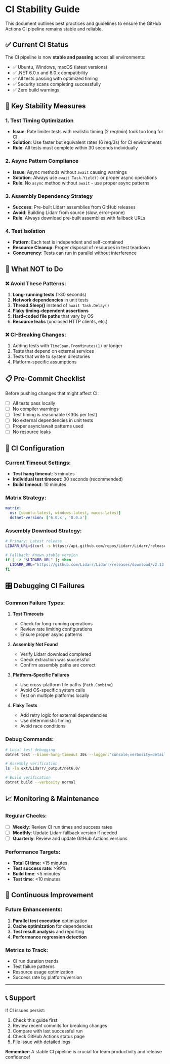 # CI Stability Guide

This document outlines best practices and guidelines to ensure the GitHub Actions CI pipeline remains stable and reliable.

## ✅ Current CI Status

The CI pipeline is now **stable and passing** across all environments:
- ✅ Ubuntu, Windows, macOS (latest versions)
- ✅ .NET 6.0.x and 8.0.x compatibility
- ✅ All tests passing with optimized timing
- ✅ Security scans completing successfully
- ✅ Zero build warnings

## 🎯 Key Stability Measures

### 1. **Test Timing Optimization**
- **Issue**: Rate limiter tests with realistic timing (2 req/min) took too long for CI
- **Solution**: Use faster but equivalent rates (6 req/3s) for CI environments
- **Rule**: All tests must complete within 30 seconds individually

### 2. **Async Pattern Compliance**
- **Issue**: Async methods without `await` causing warnings
- **Solution**: Always use `await Task.Yield()` or proper async operations
- **Rule**: No `async` method without `await` - use proper async patterns

### 3. **Assembly Dependency Strategy**
- **Success**: Pre-built Lidarr assemblies from GitHub releases
- **Avoid**: Building Lidarr from source (slow, error-prone)
- **Rule**: Always download pre-built assemblies with fallback URLs

### 4. **Test Isolation**
- **Pattern**: Each test is independent and self-contained
- **Resource Cleanup**: Proper disposal of resources in test teardown
- **Concurrency**: Tests can run in parallel without interference

## 🚫 What NOT to Do

### ❌ **Avoid These Patterns:**
1. **Long-running tests** (>30 seconds)
2. **Network dependencies** in unit tests
3. **Thread.Sleep()** instead of `await Task.Delay()`
4. **Flaky timing-dependent assertions**
5. **Hard-coded file paths** that vary by OS
6. **Resource leaks** (unclosed HTTP clients, etc.)

### ❌ **CI-Breaking Changes:**
1. Adding tests with `TimeSpan.FromMinutes(1)` or longer
2. Tests that depend on external services
3. Tests that write to system directories
4. Platform-specific assumptions

## 📋 Pre-Commit Checklist

Before pushing changes that might affect CI:

- [ ] All tests pass locally
- [ ] No compiler warnings
- [ ] Test timing is reasonable (<30s per test)
- [ ] No external dependencies in unit tests
- [ ] Proper async/await patterns used
- [ ] No resource leaks

## 🔧 CI Configuration

### Current Timeout Settings:
- **Test hang timeout**: 5 minutes
- **Individual test timeout**: 30 seconds (recommended)
- **Build timeout**: 10 minutes

### Matrix Strategy:
```yaml
matrix:
  os: [ubuntu-latest, windows-latest, macos-latest]
  dotnet-version: ['6.0.x', '8.0.x']
```

### Assembly Download Strategy:
```bash
# Primary: Latest release
LIDARR_URL=$(curl -s https://api.github.com/repos/Lidarr/Lidarr/releases/latest | grep "browser_download_url.*linux-core-x64.tar.gz" | cut -d '"' -f 4)

# Fallback: Known stable version  
if [ -z "$LIDARR_URL" ]; then
  LIDARR_URL="https://github.com/Lidarr/Lidarr/releases/download/v2.13.1.4681/Lidarr.main.2.13.1.4681.linux-core-x64.tar.gz"
fi
```

## 🎛️ Debugging CI Failures

### Common Failure Types:

1. **Test Timeouts**
   - Check for long-running operations
   - Review rate limiting configurations
   - Ensure proper async patterns

2. **Assembly Not Found**
   - Verify Lidarr download completed
   - Check extraction was successful
   - Confirm assembly paths are correct

3. **Platform-Specific Failures**
   - Use cross-platform file paths (`Path.Combine`)
   - Avoid OS-specific system calls
   - Test on multiple platforms locally

4. **Flaky Tests**
   - Add retry logic for external dependencies
   - Use deterministic timing
   - Avoid race conditions

### Debug Commands:
```bash
# Local test debugging
dotnet test --blame-hang-timeout 30s --logger:"console;verbosity=detailed"

# Assembly verification
ls -la ext/Lidarr/_output/net6.0/

# Build verification
dotnet build --verbosity normal
```

## 📈 Monitoring & Maintenance

### Regular Checks:
- [ ] **Weekly**: Review CI run times and success rates
- [ ] **Monthly**: Update Lidarr fallback version if needed
- [ ] **Quarterly**: Review and update GitHub Actions versions

### Performance Targets:
- **Total CI time**: <15 minutes
- **Test success rate**: >99%
- **Build time**: <5 minutes
- **Test time**: <10 minutes

## 🔄 Continuous Improvement

### Future Enhancements:
1. **Parallel test execution** optimization
2. **Cache optimization** for dependencies
3. **Test result analysis** and reporting
4. **Performance regression detection**

### Metrics to Track:
- CI run duration trends
- Test failure patterns
- Resource usage optimization
- Success rate by platform/version

---

## 📞 Support

If CI issues persist:
1. Check this guide first
2. Review recent commits for breaking changes
3. Compare with last successful run
4. Check GitHub Actions status page
5. File issue with detailed logs

**Remember**: A stable CI pipeline is crucial for team productivity and release confidence!
